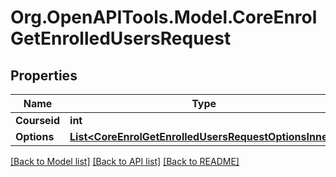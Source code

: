 # Org.OpenAPITools.Model.CoreEnrolGetEnrolledUsersRequest

## Properties

Name | Type | Description | Notes
------------ | ------------- | ------------- | -------------
**Courseid** | **int** | course id | 
**Options** | [**List&lt;CoreEnrolGetEnrolledUsersRequestOptionsInner&gt;**](CoreEnrolGetEnrolledUsersRequestOptionsInner.md) |  | [optional] 

[[Back to Model list]](../README.md#documentation-for-models) [[Back to API list]](../README.md#documentation-for-api-endpoints) [[Back to README]](../README.md)

